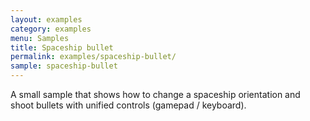 ```yaml
---
layout: examples
category: examples
menu: Samples
title: Spaceship bullet
permalink: examples/spaceship-bullet/
sample: spaceship-bullet
---
```


A small sample that shows how to change a spaceship orientation and shoot bullets with unified controls (gamepad / keyboard).
